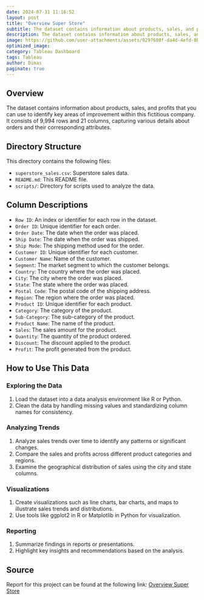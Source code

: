 ```yaml
---
date: 2024-07-31 11:16:52
layout: post
title: "Overview Super Store"
subtitle: The dataset contains information about products, sales, and profits that you can use to identify key areas of improvement within this fictitious company
description: The dataset contains information about products, sales, and profits that you can use to identify key areas of improvement within this fictitious company. It consists of 9,994 rows and 21 columns, capturing various details about orders and their corresponding attributes.
image: https://github.com/user-attachments/assets/0297608f-da4d-4efd-8b05-502e64708b64
optimized_image: 
category: Tableau Dashboard
tags: Tableau
author: Dimas
paginate: true
---
```


## Overview
The dataset contains information about products, sales, and profits that you can use to identify key areas of improvement within this fictitious company. It consists of 9,994 rows and 21 columns, capturing various details about orders and their corresponding attributes.

## Directory Structure
This directory contains the following files:
- `superstore_sales.csv`: Superstore sales data.
- `README.md`: This README file.
- `scripts/`: Directory for scripts used to analyze the data.

## Column Descriptions
- `Row ID`: An index or identifier for each row in the dataset.
- `Order ID`: Unique identifier for each order.
- `Order Date`: The date when the order was placed.
- `Ship Date`: The date when the order was shipped.
- `Ship Mode`: The shipping method used for the order.
- `Customer ID`: Unique identifier for each customer.
- `Customer Name`: Name of the customer.
- `Segment`: The market segment to which the customer belongs.
- `Country`: The country where the order was placed.
- `City`: The city where the order was placed.
- `State`: The state where the order was placed.
- `Postal Code`: The postal code of the shipping address.
- `Region`: The region where the order was placed.
- `Product ID`: Unique identifier for each product.
- `Category`: The category of the product.
- `Sub-Category`: The sub-category of the product.
- `Product Name`: The name of the product.
- `Sales`: The sales amount for the product.
- `Quantity`: The quantity of the product ordered.
- `Discount`: The discount applied to the product.
- `Profit`: The profit generated from the product.

## How to Use This Data

### Exploring the Data
1. Load the dataset into a data analysis environment like R or Python.
2. Clean the data by handling missing values and standardizing column names for consistency.

### Analyzing Trends
1. Analyze sales trends over time to identify any patterns or significant changes.
2. Compare the sales and profits across different product categories and regions.
3. Examine the geographical distribution of sales using the city and state columns.

### Visualizations
1. Create visualizations such as line charts, bar charts, and maps to illustrate sales trends and distributions.
2. Use tools like ggplot2 in R or Matplotlib in Python for visualization.

### Reporting
1. Summarize findings in reports or presentations.
2. Highlight key insights and recommendations based on the analysis.

## Source

Report for this project can be found at the following link:
[Overview Super Store](https://public.tableau.com/app/profile/dimas.aditya1967/viz/Book2_17205444246130/ExecutiveOverview)

